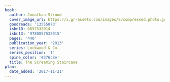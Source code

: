 ```yaml
---
book:
  author: Jonathan Stroud
  cover_image_url: https://i.gr-assets.com/images/S/compressed.photo.goodreads.com/books/1369670906l/13555073._SX98_.jpg
  goodreads: '13555073'
  isbn10: 0857532014
  isbn13: '9780857532015'
  pages: '440'
  publication_year: '2013'
  series: Lockwood & Co.
  series_position: '1'
  spine_color: '#376c8e'
  title: The Screaming Staircase
plan:
  date_added: '2017-11-21'
---
```

